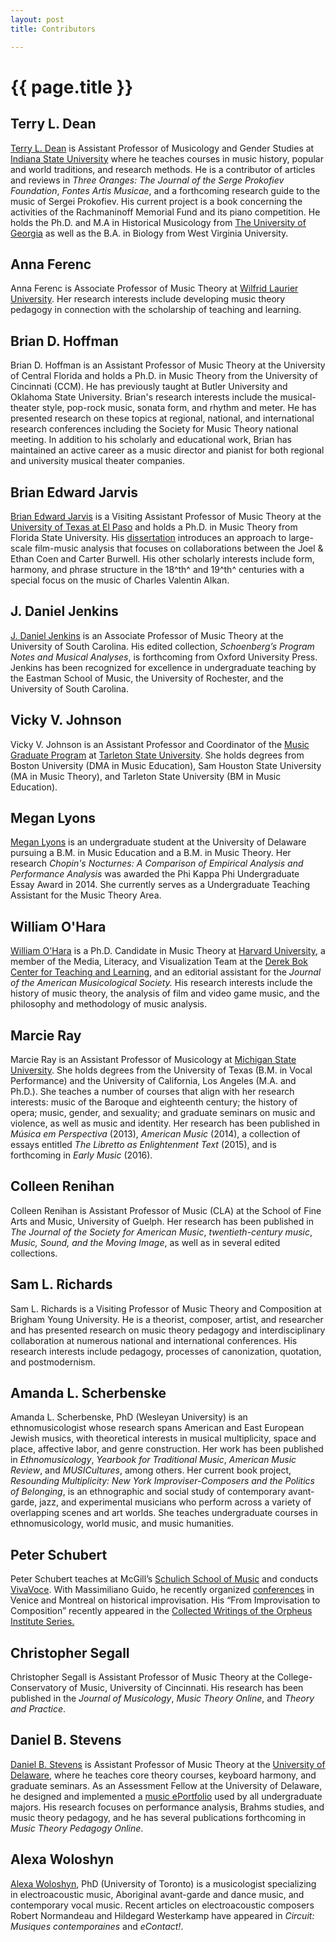 ```yaml
---
layout: post
title: Contributors

---
```


{{ page.title }}
================

## Terry L. Dean

[Terry L. Dean](http://www2.indstate.edu/music/faculty/dean.html) is Assistant Professor of Musicology and Gender Studies at [Indiana State University](http://www.indstate.edu/music) where he teaches courses in music history, popular and world traditions, and research methods. He is a contributor of articles and reviews in *Three Oranges: The Journal of the Serge Prokofiev Foundation*, *Fontes Artis Musicae*, and a forthcoming research guide to the music of Sergei Prokofiev. His current project is a book concerning the activities of the Rachmaninoff Memorial Fund and its piano competition. He holds the Ph.D. and M.A in Historical Musicology from [The University of Georgia](http://www.music.uga.edu/musicologyethnomusicology-department) as well as the B.A. in Biology from West Virginia University.

## Anna Ferenc

Anna Ferenc is Associate Professor of Music Theory at [Wilfrid Laurier University](http://www.wlu.ca/academics/faculties/faculty-of-music/index.html). Her research interests include developing music theory pedagogy in connection with the scholarship of teaching and learning.

## Brian D. Hoffman

Brian D. Hoffman is an Assistant Professor of Music Theory at the University of Central Florida and holds a Ph.D. in Music Theory from the University of Cincinnati (CCM). He has previously taught at Butler University and Oklahoma State University. Brian's research interests include the musical-theater style, pop-rock music, sonata form, and rhythm and meter. He has presented research on these topics at regional, national, and international research conferences including the Society for Music Theory national meeting. In addition to his scholarly and educational work, Brian has maintained an active career as a music director and pianist for both regional and university musical theater companies.

## Brian Edward Jarvis

[Brian Edward Jarvis](http://www.brianedwardjarvis.com) is a Visiting Assistant Professor of Music Theory at the [University of Texas at El Paso](http://www.utep.edu/) and holds a Ph.D. in Music Theory from Florida State University. His [dissertation](http://diginole.lib.fsu.edu/cgi/viewcontent.cgi?article=8578&context=etd) introduces an approach to large-scale film-music analysis that focuses on collaborations between the Joel & Ethan Coen and Carter Burwell. His other scholarly interests include form, harmony, and phrase structure in the 18^th^ and 19^th^ centuries with a special focus on the music of Charles Valentin Alkan.

## J. Daniel Jenkins

[J. Daniel Jenkins](http://www.sc.edu/study/colleges_schools/music/faculty-staff/Jenkins.php) is an Associate Professor of Music Theory at the University of South Carolina. His edited collection, *Schoenberg’s Program Notes and Musical Analyses*, is forthcoming from Oxford University Press. Jenkins has been recognized for excellence in undergraduate teaching by the Eastman School of Music, the University of Rochester, and the University of South Carolina.

## Vicky V. Johnson

Vicky V. Johnson is an Assistant Professor and Coordinator of the [Music Graduate Program](http://www.tarleton.edu/musiceducation/index.html) at [Tarleton State University](http://www.tarleton.edu/home/). She holds degrees from Boston University (DMA in Music Education), Sam Houston State University (MA in Music Theory), and Tarleton State University (BM in Music Education).

## Megan Lyons

[Megan Lyons](http://www.linkedin.com/in/meglyons13) is an undergraduate student at the University of Delaware pursuing a B.M. in Music Education and a B.M. in Music Theory. Her research *Chopin's Nocturnes: A Comparison of Empirical Analysis and Performance Analysis* was awarded the Phi Kappa Phi Undergraduate Essay Award in 2014. She currently serves as a Undergraduate Teaching Assistant for the Music Theory Area.

## William O'Hara

[William O'Hara](http://www.williamohara.net) is a Ph.D. Candidate in Music Theory at [Harvard University](http://www.music.fas.harvard.edu/), a member of the Media, Literacy, and Visualization Team at the [Derek Bok Center for Teaching and Learning](http://bokcenter.harvard.edu/), and an editorial assistant for the *Journal of the American Musicological Society.* His research interests include the history of music theory, the analysis of film and video game music, and the philosophy and methodology of music analysis.

## Marcie Ray

Marcie Ray is an Assistant Professor of Musicology at [Michigan State University](http://www.music.msu.edu/). She holds degrees from the University of Texas (B.M. in Vocal Performance) and the University of California, Los Angeles (M.A. and Ph.D.). She teaches a number of courses that align with her research interests: music of the Baroque and eighteenth century; the history of opera; music, gender, and sexuality; and graduate seminars on music and violence, as well as music and identity. Her research has been published in *Música em Perspectiva* (2013), *American Music* (2014), a collection of essays entitled *The Libretto as Enlightenment Text* (2015), and is forthcoming in *Early Music* (2016).

## Colleen Renihan

Colleen Renihan is Assistant Professor of Music (CLA) at the School of Fine Arts and Music, University of Guelph. Her research has been published in *The Journal of the Society for American Music*, *twentieth-century music*, *Music, Sound, and the Moving Image*, as well as in several edited collections.

## Sam L. Richards

Sam L. Richards is a Visiting Professor of Music Theory and Composition at Brigham Young University. He is a theorist, composer, artist, and researcher and has presented research on music theory pedagogy and interdisciplinary collaboration at numerous national and international conferences. His research interests include pedagogy, processes of canonization, quotation, and postmodernism.

## Amanda L. Scherbenske

Amanda L. Scherbenske, PhD (Wesleyan University) is an ethnomusicologist whose research spans American and East European Jewish musics, with theoretical interests in musical multiplicity, space and place, affective labor, and genre construction. Her work has been published in *Ethnomusicology*, *Yearbook for Traditional Music*, *American Music Review*, and *MUSICultures*, among others. Her current book project, *Resounding Multiplicity: New York Improviser-Composers and the Politics of Belonging*, is an ethnographic and social study of contemporary avant-garde, jazz, and experimental musicians who perform across a variety of overlapping scenes and art worlds. She teaches undergraduate courses in ethnomusicology, world music, and music humanities.

## Peter Schubert

Peter Schubert teaches at McGill’s [Schulich School of Music](http://www.mcgill.ca/music/) and conducts [VivaVoce](http://www.vivavoce-montreal.com). With Massimiliano Guido, he recently organized [conferences](http://www.mentemani.org/Connection/Project.html) in Venice and Montreal on historical improvisation. His “From Improvisation to Composition” recently appeared in the [Collected Writings of the Orpheus Institute Series.](http://www.orpheusinstituut.be/en/publications/about-our-publications)

## Christopher Segall

Christopher Segall is Assistant Professor of Music Theory at the College-Conservatory of Music, University of Cincinnati. His research has been published in the *Journal of Musicology*, *Music Theory Online*, and *Theory and Practice*.

## Daniel B. Stevens 

[Daniel B. Stevens](http://www.music.udel.edu/about-us/faculty-staff/Pages/stevens_daniel.aspx?FacultyId=59) is Assistant Professor of Music Theory at the [University of Delaware](http://www.music.udel.edu/Pages/home.aspx), where he teaches core theory courses, keyboard harmony, and graduate seminars. As an Assessment Fellow at the University of Delaware, he designed and implemented a [music ePortfolio](http://cnu.edu/jpalhe/pdf/jpalhe_volume4.pdf) used by all undergraduate majors. His research focuses on performance analysis, Brahms studies, and music theory pedagogy, and he has several publications forthcoming in *Music Theory Pedagogy Online*.

## Alexa Woloshyn

[Alexa Woloshyn](https://independent.academia.edu/AlexaWoloshyn), PhD (University of Toronto) is a musicologist specializing in electroacoustic music, Aboriginal avant-garde and dance music, and contemporary vocal music. Recent articles on electroacoustic composers Robert Normandeau and Hildegard Westerkamp have appeared in *Circuit: Musiques contemporaines* and *eContact!*.
